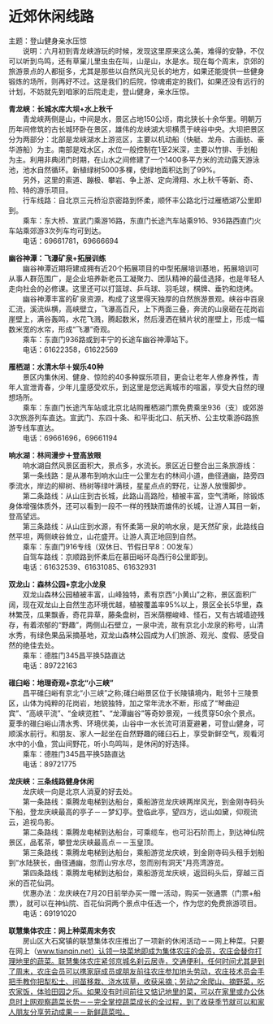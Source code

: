 # 近郊休闲线路  
  
主题：登山健身亲水压惊  
&emsp;&emsp;说明：六月初到青龙峡游玩的时候，发现这里原来这么美，难得的安静，不仅可以听到鸟鸣，还有草窠儿里虫虫在叫，山是山，水是水。现在每个周末，京郊的旅游景点的人都挺多，尤其是那些以自然风光见长的地方，如果还能提供一些健身锻炼的场所，则再好不过。这是我们的后院，惊魂甫定的我们，如果还没有远行的计划，不妨就先到咱家的后院走走，登山健身，亲水压惊。   
  
**青龙峡：长城水库大坝+水上秋千**  
&emsp;&emsp;青龙峡两侧是山，中间是水，景区占地150公顷，南北狭长十余华里。明朝万历年间修筑的古长城环卧在景区，雄伟的龙峡湖大坝横贯于峡谷中央。大坝把景区分为两部分：北部是龙峡湖水上游览区，主要以机动船（快艇、龙舟、古画舫、豪华游船）为主。南部是戏水区，水位一般控制在1至2米深，主要以竹排、手划船为主。利用非典闭门时期，在山水之间修建了一个1400多平方米的流动露天游泳池，池水自然循环。新植绿树5000多棵，使绿地面积达到了99%。   
&emsp;&emsp;另外，这里的索道、蹦极、攀岩、争上游、定向滑翔、水上秋千等新、奇、险、特的游乐项目。   
&emsp;&emsp;行车线路：自北京三元桥沿京密路到怀柔，顺怀丰公路北行过雁栖湖7公里即到。   
&emsp;&emsp;乘车：东大桥、宣武门乘游16路，东直门长途汽车站乘916、936路西直门火车站乘郊游3次列车均可到达。   
&emsp;&emsp;电话：69661781，69666694  
  
**幽谷神潭：飞瀑矿泉+拓展训练**  
&emsp;&emsp;幽谷神潭近期将建成拥有近20个拓展项目的中型拓展培训基地，拓展培训可从事人群范围广，是企业培养新老员工凝聚力、团队精神的最佳选择，也是年轻人走向社会的必修课。这里还可以打篮球、乒乓球、羽毛球，棋牌、垂钓和烧烤。   
&emsp;&emsp;幽谷神潭丰富的矿泉资源，构成了这里得天独厚的自然旅游景观。峡谷中百泉汇流，溪流纵横，高峡壁立，飞瀑高百尺，上下两面三叠，奔流的山泉砸在花岗岩崖壁上，满谷轰鸣，水花飞溅，腾起数米，然后漫洒在鳞片状的崖壁上，形成一幅数米宽的水帘，形成“飞瀑”奇观。   
&emsp;&emsp;乘车：东直门936路或到丰宁的长途车幽谷神潭站下。   
&emsp;&emsp;电话：61622358，61622569  
  
**雁栖湖：水清木华＋娱乐40种**  
&emsp;&emsp;景区内集休闲、健身、惊险的40多种娱乐项目，更会让老年人修身养性，青年人宣泄青春，少年儿童感受欢乐，到这里是您远离城市的喧嚣，享受大自然的理想场所。   
&emsp;&emsp;乘车：东直门长途汽车站或北京北站购雁栖湖门票免费乘坐936（支）或郊游3次旅游列车直达。宣武门、东四十条、和平街北口、航天桥、公主坟乘游6路旅游专线车直达。   
&emsp;&emsp;电话：69661696，69661194  
  
**响水湖：林间漫步＋登高放眼**  
&emsp;&emsp;响水湖自然风景区面积大，景点多，水流长。景区近日整合出三条旅游线：  
&emsp;&emsp;第一条线路：是从瀑布到响水山庄一公里左右的林间小道，曲径通幽，路旁四季流水，岸边的柳树、杨树等绿叶满枝，星星点点的野花，让游人放慢脚步。   
&emsp;&emsp;第二条路线：从山庄到古长城，此路山高路险，植被丰富，空气清晰，除锻炼身体增强体质外，还可以看到一段不一样的残缺而雄伟的长城，让游人耳目一新，登高望远。   
&emsp;&emsp;第三条路线：从山庄到水源，有怀柔第一泉的响水泉，是天然矿泉，此路线自然平坦，两侧峡谷耸立，山花盛开。让游人真正地回到自然。   
&emsp;&emsp;乘车：东直门916专线（双休日、节假日早8：00发车）  
&emsp;&emsp;自驾车路线：京顺路到怀柔后在慕田峪环岛西行8公里即到。   
&emsp;&emsp;电话：61632539、61631085、61632931  
  
**双龙山：森林公园+京北小龙泉**  
&emsp;&emsp;双龙山森林公园植被丰富，山峰独特，素有京西“小黄山”之称，景区面积广阔，现在双龙山上自然生态环境优越，植被覆盖率95%以上，景区全长5华里，森林繁茂，瓜果飘香，奇花异草，藤条盘树，百米荫棚峻峰、怪石，又有古城墙迹残存，有着浓郁的“野趣”，两侧山石壁立，一泉中流，故有京北小龙泉的称号，山清水秀，有绿色果品采摘基地，双龙山森林公园成为人们旅游、观光、度假、感受自然的绝佳去处。   
&emsp;&emsp;乘车：德胜门345昌平换5路直达  
&emsp;&emsp;电话：89722163  
  
**碓臼峪：地理奇观+京北“小三峡”**  
&emsp;&emsp;昌平碓臼峪有京北“小三峡”之称;碓臼峪景区位于长陵镇境内，毗邻十三陵景区，山体为纯粹的花岗岩，地貌独特，加之常年流水不断，形成了“琴曲迎宾”、“高峡平流”、“金峡览胜”、“龙潭幽谷”等奇妙景观，一线贯穿50余个景点。夏季的碓臼峪山清水秀、环境优美，山谷中一水长流可消夏避暑，可登山健身，可顺溪水前行。和朋友、家人一起坐在自然野趣的碓臼石上，享受新鲜空气，观看河水中的小鱼，赏山间野花，听小鸟鸣叫，是休闲的好选择。   
&emsp;&emsp;乘车：德胜门345昌平换5路直达  
&emsp;&emsp;电话：89721775  
  
**龙庆峡：三条线路健身休闲**  
&emsp;&emsp;龙庆峡一向是北京人消夏的好去处。   
&emsp;&emsp;第一条路线：乘腾龙电梯到达船台，乘船游览龙庆峡两岸风光，到金刚寺码头下船，登龙庆峡最高的亭子－－梦幻亭。登临此亭，望四方，远山如黛，仰观流云，追视鸟影。   
&emsp;&emsp;第二条路线：乘腾龙电梯到达船台，可乘缆车，也可沿石阶而上，到达神仙院景区，品茗茶，攀登龙庆峡最高点－－玉皇顶。   
&emsp;&emsp;第三条路线：乘腾龙电梯到达船台，乘船游览龙庆峡，到金刚寺码头租手划船到“水陆狭长，曲径通幽，忽而山穷水尽，忽而别有洞天”月亮湾游览。   
&emsp;&emsp;第四条路线：乘腾龙电梯到达船台，乘船游览龙庆峡，返回码头后，穿越三百米的百花仙洞。   
&emsp;&emsp;优惠办法：龙庆峡在7月20日前举办买一赠一活动，购买一张通票（门票+船票），就可以在神仙院、百花仙洞两个景点中任选一个，作为您的免费旅游项目。   
&emsp;&emsp;电话：69191020  
  
**联慧集体农庄：网上种菜周末务农**  
&emsp;&emsp;房山区大石窝镇的联慧集体农庄推出了一项新的休闲活动－－网上种菜。只要在网上（www.tianqin.net）认领一块菜地即成为集体农庄的会员，农庄会替你打理地里的蔬菜。联慧集体农庄紧邻京城名刹云居寺，交通便利，任何时间尤其是到了周末，农庄会员可以携家庭成员或朋友前往农庄参加地头劳动，农庄技术员会手把手教你把犁松土、间苗移栽、浇水拔草，收获采摘；劳动之余爬山、摘野菜，吃农家饭，体验田园之乐。如果没有时间前往又惦记地里的菜，可以在家里或办公休息时上网观察蔬菜长势－－完全掌控蔬菜成长的全过程，到了收获季节就可以和家人朋友分享劳动成果－－新鲜蔬菜啦。